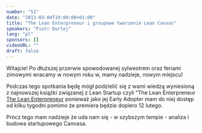 ```yaml
---
number: "51"
date: "2013-03-04T19:00:00+01:00"
title: "The Lean Enterpreneur i groupowe tworzenie Lean Canvas"
speakers: "Piotr Durlej"
lang: "pl"
sponsors: []
videoURL: ""
draft: false
---
```


Witajcie! Po dłuższej przerwie spowodowanej sylwestrem oraz feriami zimowymi wracamy w nowym roku w, mamy nadzieje, nowym miejscu!

Podczas tego spotkania będę mógł podzielić się z wami wiedzą wyniesioną z najnowszej książki związanej z Lean Startup czyli "The Lean Enterpreneur <a href="http://leanentrepreneur.co/" target="_blank">The Lean Enterpreneur</a> ponieważ jako jej Early Adopter mam do niej dostęp od kilku tygodni pomimo że premiera będzie dopiero 12 lutego.

Prócz tego mam nadzieje że uda nam się - w szybszym tempie - analiza i budowa startupowego Canvasa.

